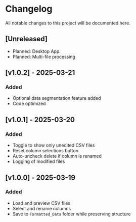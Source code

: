 # Changelog

All notable changes to this project will be documented here.

## [Unreleased]
- Planned: Desktop App.
- Planned: Multi-file processing

## [v1.0.2] - 2025-03-21
### Added
- Optional data segmentation feature added
- Code optimized

## [v1.0.1] - 2025-03-20
### Added
- Toggle to show only unedited CSV files
- Reset column selections button
- Auto-uncheck delete if column is renamed
- Logging of modified files

## [v1.0.0] - 2025-03-19
### Added
- Load and preview CSV files
- Select and rename columns
- Save to `Formatted_Data` folder while preserving structure
